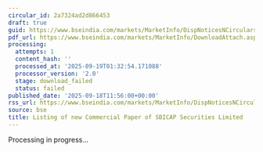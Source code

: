 ```yaml
---
circular_id: 2a7324ad2d866453
draft: true
guid: https://www.bseindia.com/markets/MarketInfo/DispNoticesNCirculars.aspx?Noticeid={765668D9-833B-4CCA-8BCA-B69B1DD62C2D}&noticeno=20250918-32&dt=09/18/2025&icount=32&totcount=63&flag=0
pdf_url: https://www.bseindia.com/markets/MarketInfo/DownloadAttach.aspx?id=20250918-32&attachedId=
processing:
  attempts: 1
  content_hash: ''
  processed_at: '2025-09-19T01:32:54.171088'
  processor_version: '2.0'
  stage: download_failed
  status: failed
published_date: '2025-09-18T11:56:00+00:00'
rss_url: https://www.bseindia.com/markets/MarketInfo/DispNoticesNCirculars.aspx?Noticeid={765668D9-833B-4CCA-8BCA-B69B1DD62C2D}&noticeno=20250918-32&dt=09/18/2025&icount=32&totcount=63&flag=0
source: bse
title: Listing of new Commercial Paper of SBICAP Securities Limited
---
```


Processing in progress...
